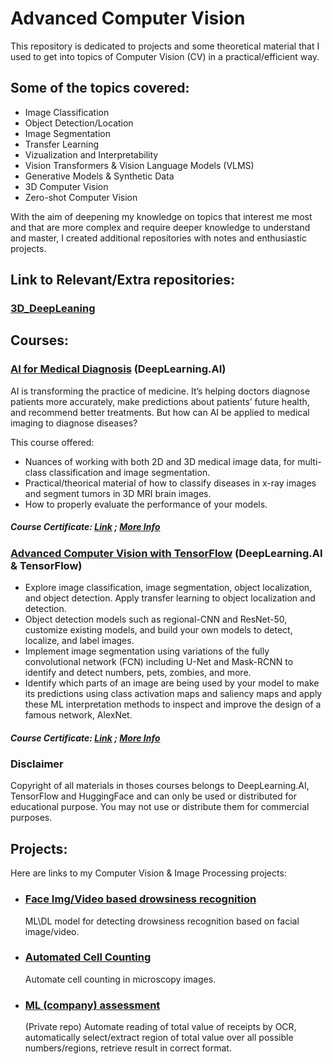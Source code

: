 # Advanced Computer Vision

This repository is dedicated to projects and some theoretical material that I used to get into topics of Computer Vision (CV) in a practical/efficient way.

## Some of the topics covered:
- Image Classification
- Object Detection/Location
- Image Segmentation
- Transfer Learning
- Vizualization and Interpretability
- Vision Transformers & Vision Language Models (VLMS)
- Generative Models & Synthetic Data
- 3D Computer Vision
- Zero-shot Computer Vision

With the aim of deepening my knowledge on topics that interest me most and that are more complex and require deeper knowledge to understand and master, I created additional repositories with notes and enthusiastic projects.
## Link to Relevant/Extra repositories:
### [3D_DeepLeaning](https://github.com/AMfeta99/3D_DeepLearning)



## Courses:
### [AI for Medical Diagnosis](https://www.coursera.org/learn/ai-for-medical-diagnosis) (DeepLearning.AI) 
AI is transforming the practice of medicine. It’s helping doctors diagnose patients more accurately, make predictions about patients’ future health, and recommend better treatments.
But how can AI be applied to medical imaging to diagnose diseases? 

This course offered:
  - Nuances of working with both 2D and 3D medical image data, for multi-class classification and image segmentation.
  - Practical/theorical material of how to classify diseases in x-ray images and segment tumors in 3D MRI brain images.
  - How to properly evaluate the performance of your models.
##### Course Certificate: [Link](https://www.coursera.org/account/accomplishments/certificate/Y6W58TZVBGA3) ; [More Info](https://www.coursera.org/account/accomplishments/verify/Y6W58TZVBGA3?utm_source=link&utm_medium=certificate&utm_content=cert_image&utm_campaign=pdf_header_button&utm_product=course)


### [Advanced Computer Vision with TensorFlow](https://www.coursera.org/learn/advanced-computer-vision-with-tensorflow/) (DeepLearning.AI & TensorFlow)
  - Explore image classification, image segmentation, object localization, and object detection. Apply transfer learning to object localization and detection.
  - Object detection models such as regional-CNN and ResNet-50, customize existing models, and build your own models to detect, localize, and label images.
  - Implement image segmentation using variations of the fully convolutional network (FCN) including U-Net and Mask-RCNN to identify and detect numbers, pets, zombies, and more.
  - Identify which parts of an image are being used by your model to make its predictions using class activation maps and saliency maps and apply these ML interpretation methods to inspect and improve the design of a famous network, AlexNet.
##### Course Certificate: [Link](https://www.coursera.org/account/accomplishments/certificate/DDXQAQBTVVTA) ;  [More Info](https://www.coursera.org/account/accomplishments/verify/DDXQAQBTVVTA)

### Disclaimer
Copyright of all materials in thoses courses belongs to DeepLearning.AI, TensorFlow and HuggingFace and can only be used or distributed for educational purpose. You may not use or distribute them for commercial purposes.

## Projects:
Here are links to my Computer Vision & Image Processing projects: 
- ### [Face Img/Video based drowsiness recognition](https://github.com/AMfeta99/Face-img-video-based-drowsiness-recognition)
   ML\DL model for detecting drowsiness recognition based on facial image/video.
- ### [Automated Cell Counting](https://github.com/AMfeta99/Automated-Cell-Counting_FEUP_AIBI)
  Automate cell counting in microscopy images.
- ### [ML (company) assessment](https://github.com/AMfeta99/Klippa_ML_assessment_AnaSousa) 
  (Private repo) Automate reading of total value of receipts by OCR, automatically select/extract region of total value over all possible numbers/regions, retrieve result in correct format.
